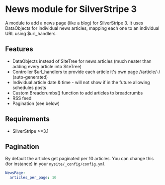 # News module for SilverStripe 3
A module to add a news page (like a blog) for SilverStripe 3. It uses DataObjects for individual
news articles, mapping each one to an individual URL using $url_handlers.

## Features
* DataObjects instead of SiteTree for news articles (much neater than adding every article into SiteTree)
* Controller $url_handlers to provide each article it's own page /<newspage>/article/<article-name>-<id>/ (auto-generated)
* Individual article date & time - will not show if in the future allowing schedules posts
* Custom Breadcrumbs() function to add articles to breadcrumbs
* RSS feed
* Pagination (see below)

## Requirements
* SilverStripe >=3.1

## Pagination
By default the articles get paginated per 10 articles. You can change this (for instance) in your `mysite/_config/config.yml`
```yml
NewsPage:
  articles_per_page: 10
```